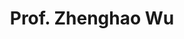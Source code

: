 ---
layout: page
title: Prof. Zhenghao Wu
description: Assistant Professor<br>Department of Chemistry<br>Xi'an Jiaotong Liverpool University<br>Email&#58; zhenghao.wu@xjtlu.edu.cn
img: assets/img/zhenghao_wu.jpg
redirect: https://scholar.xjtlu.edu.cn/en/persons/ZhenghaoWu
importance: 1
category: Principal Investigator
horizontal: true
---